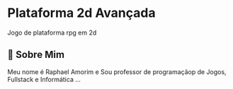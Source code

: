 
# Plataforma 2d Avançada

Jogo de plataforma rpg em 2d 

## 🚀 Sobre Mim
Meu nome é Raphael Amorim e Sou professor de programaçãop de Jogos, Fullstack e Informática ...
